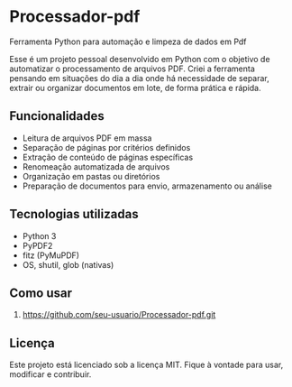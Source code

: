 # Processador-pdf
Ferramenta Python para automação e limpeza de dados em Pdf

Esse é um projeto pessoal desenvolvido em Python com o objetivo de automatizar o processamento de arquivos PDF. Criei a ferramenta pensando em situações do dia a dia onde há necessidade de separar, extrair ou organizar documentos em lote, de forma prática e rápida.

## Funcionalidades

- Leitura de arquivos PDF em massa
- Separação de páginas por critérios definidos
- Extração de conteúdo de páginas específicas
- Renomeação automatizada de arquivos
- Organização em pastas ou diretórios
- Preparação de documentos para envio, armazenamento ou análise

## Tecnologias utilizadas

- Python 3
- PyPDF2
- fitz (PyMuPDF)
- OS, shutil, glob (nativas)

## Como usar

1. https://github.com/seu-usuario/Processador-pdf.git


## Licença

Este projeto está licenciado sob a licença MIT. Fique à vontade para usar, modificar e contribuir.


